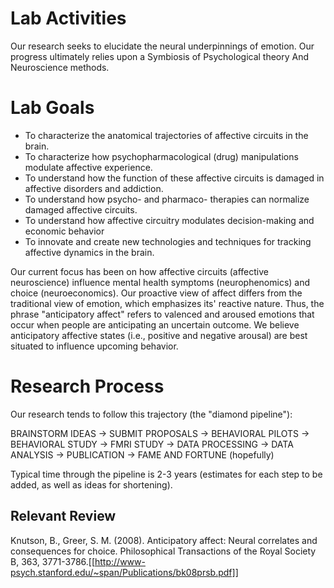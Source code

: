 # Lab Activities

Our research seeks to elucidate the neural underpinnings of emotion. Our progress ultimately relies upon a Symbiosis of Psychological theory And Neuroscience methods.

# Lab Goals

* To characterize the anatomical trajectories of affective circuits in the brain.
* To characterize how psychopharmacological (drug) manipulations modulate affective experience.
* To understand how the function of these affective circuits is damaged in affective disorders and addiction.
* To understand how psycho- and pharmaco- therapies can normalize damaged affective circuits.
* To understand how affective circuitry modulates decision-making and economic behavior
* To innovate and create new technologies and techniques for tracking affective dynamics in the brain.

Our current focus has been on how affective circuits (affective neuroscience) influence mental health symptoms (neurophenomics) and choice (neuroeconomics). Our proactive view of affect differs from the traditional view of emotion, which emphasizes its' reactive nature.
Thus, the phrase "anticipatory affect" refers to valenced and aroused emotions that occur when people are anticipating an uncertain outcome. We believe anticipatory affective states (i.e., positive and negative arousal) are best situated to influence upcoming behavior.

# Research Process

Our research tends to follow this trajectory (the "diamond pipeline"):

BRAINSTORM IDEAS → SUBMIT PROPOSALS → BEHAVIORAL PILOTS → BEHAVIORAL STUDY → FMRI STUDY → DATA PROCESSING → DATA ANALYSIS → PUBLICATION → FAME AND FORTUNE (hopefully)

Typical time through the pipeline is 2-3 years (estimates for each step to be added, as well as ideas for shortening).

## Relevant Review

Knutson, B., Greer, S. M. (2008). Anticipatory affect: Neural correlates and consequences for choice. Philosophical Transactions of the Royal Society B, 363, 3771-3786.[[http://www-psych.stanford.edu/~span/Publications/bk08prsb.pdf]]
